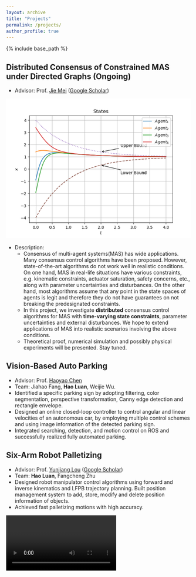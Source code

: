 ```yaml
---
layout: archive
title: "Projects"
permalink: /projects/
author_profile: true
---
```


{% include base_path %}


## Distributed Consensus of Constrained MAS under Directed Graphs (Ongoing)

-   Advisor: Prof. [Jie Mei](http://faculty.hitsz.edu.cn/meijie) ([Google Scholar](https://scholar.google.com/citations?user=tyQm5IkAAAAJ)) 

<img src="../images/1ord_basic.png" scale="70%">

-   Description: 
    -   Consensus of multi-agent systems(MAS) has wide applications. Many consensus control algorithms have been proposed. However, state-of-the-art algorithms do not work well in realistic conditions. On one hand, MAS in real-life situations have various constraints, e.g. kinematic constraints, actuator saturation, safety concerns, etc., along with parameter uncertainties and disturbances. On the other hand, most algorithms assume that any point in the state spaces of agents is legit and therefore they do not have guarantees on not breaking the predesignated constraints. 
    -   In this project, we investigate **distributed** consensus control algorithms for MAS with **time-varying state constraints**, parameter uncertainties and external disturbances. We hope to extend applications of MAS into realistic scenarios involving the above conditions. 
    -   Theoretical proof, numerical simulation and possibly physical experiments will be presented. Stay tuned. 



## Vision-Based Auto Parking

-   Advisor: Prof. [Haoyao Chen](http://nrs-lab.com/people/) 
-   Team: Jiahao Fang, **Hao Luan**, Weijie Wu. 
-   Identified a specific parking sign by adopting filtering, color segmentation, perspective transformation, Canny edge detection and rectangle envelope. 
-   Designed an online closed-loop controller to control angular and linear velocities of an autonomous car, by employing multiple control schemes and using image information of the detected parking sign. 
-   Integrated searching, detection, and motion control on ROS and successfully realized fully automated parking.



## Six-Arm Robot Palletizing 

-   Advisor: Prof. [Yunjiang Lou](http://faculty.hitsz.edu.cn/louyunjiang?lang=en) ([Google Scholar](https://scholar.google.com/citations?user=8Ulrn3cAAAAJ))  
-   Team: **Hao Luan**, Fangcheng Zhu 
-   Designed robot manipulator control algorithms using forward and inverse kinematics and LFPB trajectory planning. Built position management system to add, store, modify and delete position information of objects. 
-   Achieved fast palletizing motions with high accuracy.

<video src="../videos/Palletize.mp4" controls autoplay loop>

(Due to regulations of the laboratory, we were only allowed to operate the machine with 25% of its max speed, so this video is played with 4X fast forward.)



## Line Patrolling Robot

-   Advisor: Prof. Haoyao Chen
-   Team: Jiahao Fang, **Hao Luan**, Weijie Wu. 
-   Designed and 3D-printed structural parts, built electric circuits connecting basic modules including H bridges and DC motors, and used Arduino microcontroller to realize feedback control of the speed of DC motors with encoders.
-   Designed a hybrid PID control algorithm based on the infrared sensors to control the robot tracking the desired black line.
-   Integrated the hardware system, tested the robot and the algorithm in a complex map, and finished the task in 30s.

<video src="../videos/line.mp4"  controls autoplay loop>

(This video is only a test, not the final version of our robot.)


## Stable Controller Design for Inverted Pendulum 

-   Advisor: Prof. [Ai-Guo Wu](https://ieeexplore.ieee.org/author/38182430000) 
-   Modeled and linearized the inverted pendulum system in transfer function model and state space model respectively. 
-   Designed a controller via second-, third-, and fourth-order state feedback respectively using poles placement techniques. 
-   Designed a controller via output feedback using the root locus method. 

<video src="../videos/InvertedPendulum.mp4" controls autoplay loop>



## Stable Controller Design for the Magnetic Levitation 

-   Advisor: Prof. Ai-Guo Wu 
-   Modeled the magnetic levitation system and obtained its linearized plant model in transfer function. 
-   Designed a feedback controller using the root locus method. 

